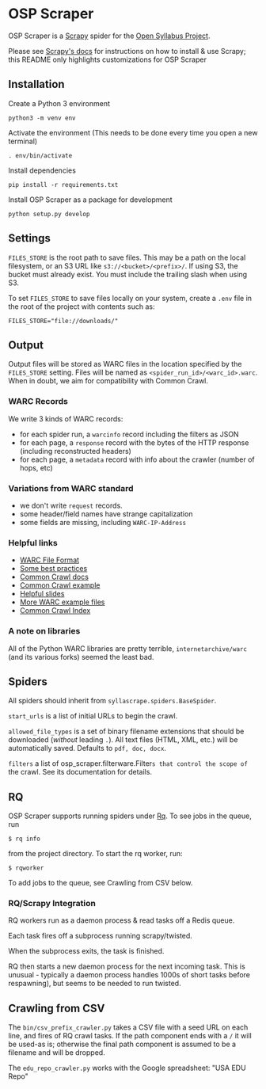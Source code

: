 # OSP Scraper

OSP Scraper is a [Scrapy](http://scrapy.org) spider for the [Open Syllabus Project](http://opensyllabusproject.org/).

Please see [Scrapy's docs](http://doc.scrapy.org) for instructions on how to
install & use Scrapy; this README only highlights customizations for OSP Scraper

## Installation
Create a Python 3 environment
```
python3 -m venv env
```
Activate the environment (This needs to be done every time you open a new terminal)
```
. env/bin/activate
```
Install dependencies
```
pip install -r requirements.txt
```
Install OSP Scraper as a package for development
```
python setup.py develop
```

## Settings

`FILES_STORE` is the root path to save files. This may be a path on the local
filesystem, or an S3 URL like `s3://<bucket>/<prefix>/`. If using S3, the
bucket must already exist. You must include the trailing slash when using S3.

To set `FILES_STORE` to save files locally on your system, create a `.env` file in the root of the project with contents such as:
```
FILES_STORE="file://downloads/"
```

## Output

Output files will be stored as WARC files in the location specified by the
`FILES_STORE` setting. Files will be named as
`<spider_run_id>/<warc_id>.warc`. When in doubt, we aim for compatibility
with Common Crawl.

### WARC Records
We write 3 kinds of WARC records:

* for each spider run, a `warcinfo` record including the filters as JSON
* for each page, a `response` record with the bytes of the HTTP response (including reconstructed headers)
* for each page, a `metadata` record with info about the crawler (number of hops, etc)

### Variations from WARC standard
* we don't write `request` records.
* some header/field names have strange capitalization
* some fields are missing, including `WARC-IP-Address`

### Helpful links

* [WARC File Format](http://archive-access.sourceforge.net/warc/warc_file_format-0.16.html)
* [Some best practices](http://www.netpreserve.org/sites/default/files/resources/WARC_Guidelines_v1.pdf)
* [Common Crawl docs](http://commoncrawl.org/the-data/get-started/)
* [Common Crawl example](https://gist.github.com/Smerity/e750f0ef0ab9aa366558#file-bbc-warc)
* [Helpful slides](http://connect.ala.org/files/2015-06-27_ALCTS_PARS_PMIG_web_archives.pdf)
* [More WARC example files](https://mementoweb.github.io/SiteStory/warcfile_example.html)
* [Common Crawl Index](http://commoncrawl.org/2015/04/announcing-the-common-crawl-index/)

### A note on libraries

All of the Python WARC libraries are pretty terrible, `internetarchive/warc`
(and its various forks) seemed the least bad.

## Spiders
All spiders should inherit from `syllascrape.spiders.BaseSpider`.

`start_urls` is a list of initial URLs to begin the crawl.

`allowed_file_types` is a set of binary filename extensions that should be
downloaded (*without* leading `.`). All text files (HTML, XML, etc.) will be
automatically saved. Defaults to `pdf, doc, docx`.

`filters` a list of osp_scraper.filterware.Filter`s that control the scope of
`the crawl. See its documentation for details.

## RQ

OSP Scraper supports running spiders under
[Rq](http://python-rq.org/). 
To see jobs in the queue, run

    $ rq info

from the project directory. To start the rq worker, run:

    $ rqworker

To add jobs to the queue, see Crawling from CSV below. 

### RQ/Scrapy Integration
RQ workers run as a daemon process & read tasks off a Redis queue.

Each task fires off a subprocess running scrapy/twisted.

When the subprocess exits, the task is finished.

RQ then starts a new daemon process for the next incoming task. This is
unusual - typically a daemon process handles 1000s of short tasks before
respawning), but seems to be needed to run twisted.

## Crawling from CSV

The `bin/csv_prefix_crawler.py` takes a CSV file with a
seed URL on each line, and fires of RQ crawl tasks. If the path component
ends with a `/` it will be used-as is; otherwise the final path component is
assumed to be a filename and will be dropped.

The `edu_repo_crawler.py` works with the Google spreadsheet: "USA EDU Repo"
